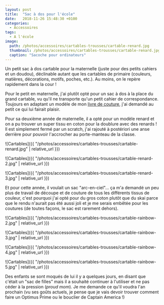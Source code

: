 ```yaml
---
layout: post
title:  "Sac à dos pour l'école"
date:   2018-11-26 15:48:30 +0100
categories: 
  - Accessoires
tags: 
  - A l'école
image:
  path: /photos/accessoires/cartables-trousses/cartable-renard.jpg
  thumbnail: /photos/accessoires/cartables-trousses/cartable-renard.jpg
  caption: "Sacoche pour ordinateurs"
---
```


Un petit sac à dos cartable pour la maternelle (juste pour des petits cahiers et un doudou), déclinable autant que les cartables de primaire (couleurs, matières, décorations, motifs, poches, etc.). Au moins, on le repère rapidement dans la cour !

<!-- more -->

Pour le petit en maternelle, j'ai plutôt opté pour un sac à dos à la place du grand cartable, vu qu'il ne transporte qu'un petit cahier de correspondance. Toujours en adaptant un modèle de mon [livre de couture](https://www.mapetitemercerie.com/en/library/56902-book-cartables-et-sacs-a-dos.html), j'ai demandé au petit ce qui lui fairait plaisir.

Pour sa deuxième année de maternelle, il a opté pour un modèle renard et on a pu trouver un super tissu en coton pour la doublure avec des renards ! Il est simplement fermé par un scratch, j'ai rajouté à postériori une anse derrière pour pouvoir l'accrocher au porte-manteau de la classe. 

![Cartables]({{ "/photos/accessoires/cartables-trousses/cartable-renard.jpg" | relative_url }})

![Cartables]({{ "/photos/accessoires/cartables-trousses/cartable-renard-2.jpg" | relative_url }})

![Cartables]({{ "/photos/accessoires/cartables-trousses/cartable-renard-3.jpg" | relative_url }})

Et pour cette année, il voulait un sac "arc-en-ciel"... ça m'a demandé un peu plus de travail de découpe et de couture de tous les différents tissus de couleur, c'est pourquoi j'ai opté pour du gros coton plutôt que du skai parce que le rendu n'aurait pas été aussi joli et je me serais embêtée pour les coutures (de toutes façons, le sac est rarement dehors). 

![Cartables]({{ "/photos/accessoires/cartables-trousses/cartable-rainbow-2.jpg" | relative_url }})

![Cartables]({{ "/photos/accessoires/cartables-trousses/cartable-rainbow-3.jpg" | relative_url }})

![Cartables]({{ "/photos/accessoires/cartables-trousses/cartable-rainbow-4.jpg" | relative_url }})

![Cartables]({{ "/photos/accessoires/cartables-trousses/cartable-rainbow-5.jpg" | relative_url }})

Des enfants se sont moqués de lui il y a quelques jours, en disant que c'était un "sac de filles" mais il a souhaité continuer à l'utiliser et ne pas céder à la pression (*proud mom*). Je me demande ce qu'il voudra l'an prochain (vu ses goûts actuels, je pense que je vais devoir trouver comment faire un Optimus Prime ou le bouclier de Captain America !)